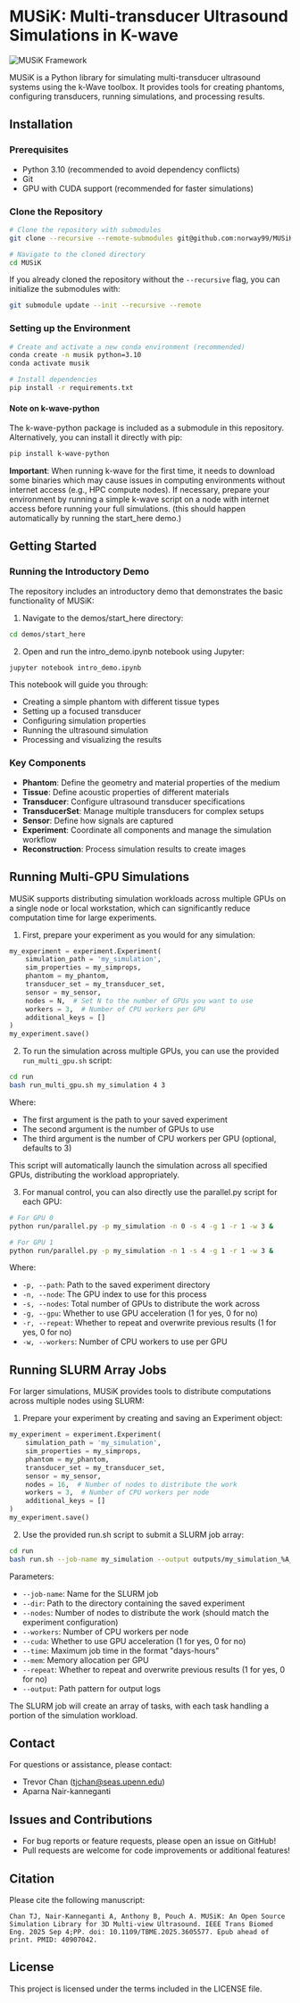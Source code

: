 # MUSiK: Multi-transducer Ultrasound Simulations in K-wave

![MUSiK Framework](figures/musik.png)

MUSiK is a Python library for simulating multi-transducer ultrasound systems using the k-Wave toolbox. It provides tools for creating phantoms, configuring transducers, running simulations, and processing results.

## Installation

### Prerequisites
- Python 3.10 (recommended to avoid dependency conflicts)
- Git
- GPU with CUDA support (recommended for faster simulations)

### Clone the Repository
```bash
# Clone the repository with submodules
git clone --recursive --remote-submodules git@github.com:norway99/MUSiK.git

# Navigate to the cloned directory
cd MUSiK
```

If you already cloned the repository without the `--recursive` flag, you can initialize the submodules with:
```bash
git submodule update --init --recursive --remote
```

### Setting up the Environment
```bash
# Create and activate a new conda environment (recommended)
conda create -n musik python=3.10
conda activate musik

# Install dependencies
pip install -r requirements.txt
```

#### Note on k-wave-python
The k-wave-python package is included as a submodule in this repository. Alternatively, you can install it directly with pip:
```bash
pip install k-wave-python
```

**Important**: When running k-wave for the first time, it needs to download some binaries which may cause issues in computing environments without internet access (e.g., HPC compute nodes). If necessary, prepare your environment by running a simple k-wave script on a node with internet access before running your full simulations. (this should happen automatically by running the start_here demo.)

## Getting Started

### Running the Introductory Demo
The repository includes an introductory demo that demonstrates the basic functionality of MUSiK:

1. Navigate to the demos/start_here directory:
```bash
cd demos/start_here
```

2. Open and run the intro_demo.ipynb notebook using Jupyter:
```bash
jupyter notebook intro_demo.ipynb
```

This notebook will guide you through:
- Creating a simple phantom with different tissue types
- Setting up a focused transducer
- Configuring simulation properties
- Running the ultrasound simulation
- Processing and visualizing the results

### Key Components

- **Phantom**: Define the geometry and material properties of the medium
- **Tissue**: Define acoustic properties of different materials
- **Transducer**: Configure ultrasound transducer specifications
- **TransducerSet**: Manage multiple transducers for complex setups
- **Sensor**: Define how signals are captured
- **Experiment**: Coordinate all components and manage the simulation workflow
- **Reconstruction**: Process simulation results to create images

## Running Multi-GPU Simulations

MUSiK supports distributing simulation workloads across multiple GPUs on a single node or local workstation, which can significantly reduce computation time for large experiments.

1. First, prepare your experiment as you would for any simulation:
```python
my_experiment = experiment.Experiment(
    simulation_path = 'my_simulation',
    sim_properties = my_simprops,
    phantom = my_phantom,
    transducer_set = my_transducer_set,
    sensor = my_sensor,
    nodes = N,  # Set N to the number of GPUs you want to use
    workers = 3,  # Number of CPU workers per GPU
    additional_keys = []
)
my_experiment.save()
```

2. To run the simulation across multiple GPUs, you can use the provided `run_multi_gpu.sh` script:
```bash
cd run
bash run_multi_gpu.sh my_simulation 4 3
```

Where:
- The first argument is the path to your saved experiment
- The second argument is the number of GPUs to use
- The third argument is the number of CPU workers per GPU (optional, defaults to 3)

This script will automatically launch the simulation across all specified GPUs, distributing the workload appropriately.

3. For manual control, you can also directly use the parallel.py script for each GPU:
```bash
# For GPU 0
python run/parallel.py -p my_simulation -n 0 -s 4 -g 1 -r 1 -w 3 &

# For GPU 1
python run/parallel.py -p my_simulation -n 1 -s 4 -g 1 -r 1 -w 3 &
```

Where:
- `-p, --path`: Path to the saved experiment directory
- `-n, --node`: The GPU index to use for this process
- `-s, --nodes`: Total number of GPUs to distribute the work across
- `-g, --gpu`: Whether to use GPU acceleration (1 for yes, 0 for no)
- `-r, --repeat`: Whether to repeat and overwrite previous results (1 for yes, 0 for no)
- `-w, --workers`: Number of CPU workers to use per GPU

## Running SLURM Array Jobs

For larger simulations, MUSiK provides tools to distribute computations across multiple nodes using SLURM:

1. Prepare your experiment by creating and saving an Experiment object:
```python
my_experiment = experiment.Experiment(
    simulation_path = 'my_simulation',
    sim_properties = my_simprops,
    phantom = my_phantom,
    transducer_set = my_transducer_set,
    sensor = my_sensor,
    nodes = 16,  # Number of nodes to distribute the work
    workers = 3,  # Number of CPU workers per node
    additional_keys = []
)
my_experiment.save()
```

2. Use the provided run.sh script to submit a SLURM job array:
```bash
cd run
bash run.sh --job-name my_simulation --output outputs/my_simulation_%A_%a.out --dir path/to/experiment/directory --nodes 16 --workers 3 --cuda 1 --time "2-00" --mem "64G" --repeat 0
```

Parameters:
- `--job-name`: Name for the SLURM job
- `--dir`: Path to the directory containing the saved experiment
- `--nodes`: Number of nodes to distribute the work (should match the experiment configuration)
- `--workers`: Number of CPU workers per node
- `--cuda`: Whether to use GPU acceleration (1 for yes, 0 for no)
- `--time`: Maximum job time in the format "days-hours"
- `--mem`: Memory allocation per GPU
- `--repeat`: Whether to repeat and overwrite previous results (1 for yes, 0 for no)
- `--output`: Path pattern for output logs

The SLURM job will create an array of tasks, with each task handling a portion of the simulation workload.

## Contact

For questions or assistance, please contact:
- Trevor Chan (tjchan@seas.upenn.edu)
- Aparna Nair-kanneganti

## Issues and Contributions

- For bug reports or feature requests, please open an issue on GitHub!
- Pull requests are welcome for code improvements or additional features!

## Citation

Please cite the following manuscript:
```
Chan TJ, Nair-Kanneganti A, Anthony B, Pouch A. MUSiK: An Open Source Simulation Library for 3D Multi-view Ultrasound. IEEE Trans Biomed Eng. 2025 Sep 4;PP. doi: 10.1109/TBME.2025.3605577. Epub ahead of print. PMID: 40907042.
```

## License

This project is licensed under the terms included in the LICENSE file.


